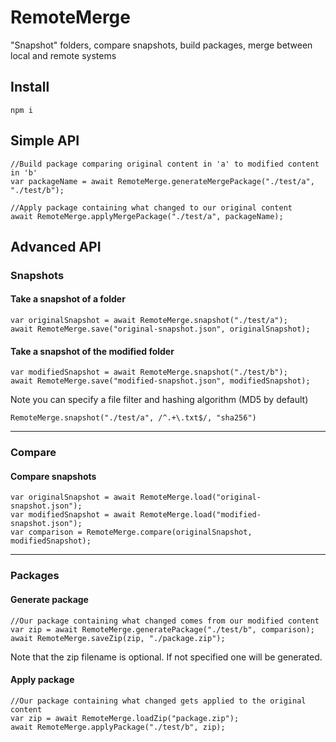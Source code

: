 # RemoteMerge
"Snapshot" folders, compare snapshots, build packages, merge between local and remote systems

## Install
```node
npm i
```

## Simple API
```node
//Build package comparing original content in 'a' to modified content in 'b'
var packageName = await RemoteMerge.generateMergePackage("./test/a", "./test/b");

//Apply package containing what changed to our original content
await RemoteMerge.applyMergePackage("./test/a", packageName);
```

## Advanced API

### Snapshots

#### Take a snapshot of a folder
```node
var originalSnapshot = await RemoteMerge.snapshot("./test/a");
await RemoteMerge.save("original-snapshot.json", originalSnapshot);
```

#### Take a snapshot of the modified folder
```node
var modifiedSnapshot = await RemoteMerge.snapshot("./test/b");
await RemoteMerge.save("modified-snapshot.json", modifiedSnapshot);
```

Note you can specify a file filter and hashing algorithm (MD5 by default)
```node
RemoteMerge.snapshot("./test/a", /^.+\.txt$/, "sha256")
```

---

### Compare

#### Compare snapshots
```node
var originalSnapshot = await RemoteMerge.load("original-snapshot.json");
var modifiedSnapshot = await RemoteMerge.load("modified-snapshot.json");
var comparison = RemoteMerge.compare(originalSnapshot, modifiedSnapshot);
```

---

### Packages

#### Generate package
```node
//Our package containing what changed comes from our modified content
var zip = await RemoteMerge.generatePackage("./test/b", comparison);
await RemoteMerge.saveZip(zip, "./package.zip");
```
Note that the zip filename is optional. If not specified one will be generated.

#### Apply package
```node
//Our package containing what changed gets applied to the original content
var zip = await RemoteMerge.loadZip("package.zip");
await RemoteMerge.applyPackage("./test/b", zip);
```